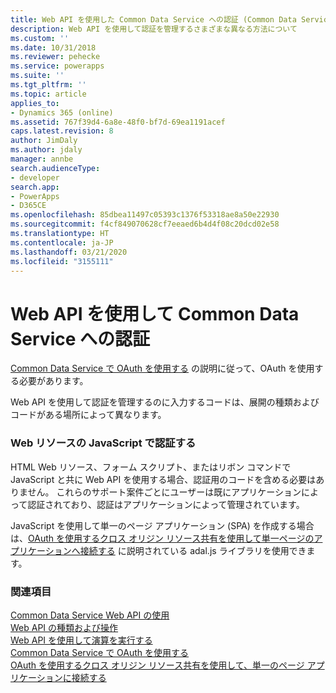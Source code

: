 ```yaml
---
title: Web API を使用した Common Data Service への認証 (Common Data Service) | Microsoft Docs
description: Web API を使用して認証を管理するさまざまな異なる方法について
ms.custom: ''
ms.date: 10/31/2018
ms.reviewer: pehecke
ms.service: powerapps
ms.suite: ''
ms.tgt_pltfrm: ''
ms.topic: article
applies_to:
- Dynamics 365 (online)
ms.assetid: 767f39d4-6a8e-48f0-bf7d-69ea1191acef
caps.latest.revision: 8
author: JimDaly
ms.author: jdaly
manager: annbe
search.audienceType:
- developer
search.app:
- PowerApps
- D365CE
ms.openlocfilehash: 85dbea11497c05393c1376f53318ae8a50e22930
ms.sourcegitcommit: f4cf849070628cf7eeaed6b4d4f08c20dcd02e58
ms.translationtype: HT
ms.contentlocale: ja-JP
ms.lasthandoff: 03/21/2020
ms.locfileid: "3155111"
---
```

# <a name="authenticate-to-common-data-service-with-the-web-api"></a>Web API を使用して Common Data Service への認証


[Common Data Service で OAuth を使用する](../authenticate-oauth.md) の説明に従って、OAuth を使用する必要があります。

Web API を使用して認証を管理するのに入力するコードは、展開の種類およびコードがある場所によって異なります。  
  
### <a name="authenticate-with-javascript-in-web-resources"></a>Web リソースの JavaScript で認証する  

HTML Web リソース、フォーム スクリプト、またはリボン コマンドで JavaScript と共に Web API を使用する場合、認証用のコードを含める必要はありません。 これらのサポート案件ごとにユーザーは既にアプリケーションによって認証されており、認証はアプリケーションによって管理されています。  

JavaScript を使用して単一のページ アプリケーション (SPA) を作成する場合は、[OAuth を使用するクロス オリジン リソース共有を使用して単一ページのアプリケーションへ接続する](../oauth-cross-origin-resource-sharing-connect-single-page-application.md) に説明されている adal.js ライブラリを使用できます。  
  
### <a name="see-also"></a>関連項目
 
[Common Data Service Web API の使用](overview.md)<br />
[Web API の種類および操作](web-api-types-operations.md)<br />
[Web API を使用して演算を実行する](perform-operations-web-api.md)<br />
[Common Data Service で OAuth を使用する](../authenticate-oauth.md)<br />
[OAuth を使用するクロス オリジン リソース共有を使用して、単一のページ アプリケーションに接続する](../oauth-cross-origin-resource-sharing-connect-single-page-application.md)
